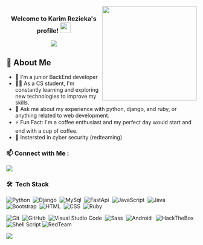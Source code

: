
<img width="250" align="right" src="https://c.tenor.com/_DOBjnGspYAAAAAM/code-coding.gif">

<h3 align="center">
  Welcome to Karim Rezieka's profile!
  <img src="https://media.giphy.com/media/hvRJCLFzcasrR4ia7z/giphy.gif" width="28">
</h3>

<!-- Typing SVG by DenverCoder1 - https://github.com/DenverCoder1/readme-typing-svg -->
<p align="center">
  <a href="https://github.com/DenverCoder1/readme-typing-svg"><img src="https://readme-typing-svg.herokuapp.com/?lines=Junior%20BackEnd%20developer;Always%20learning%20new%20things&font=Fira%20Code&center=true&width=440&height=45&color=f75c7e&vCenter=true&size=22"></a>
</p> 


## 🚀 About Me
- 🏢 I'm a junior BackEnd developer
- 👨‍💻 As a CS student, I'm constantly learning and exploring new technologies to improve my skills.
- 💬 Ask me about my experience with python, django, and ruby, or anything related to web development.
- ⚡ Fun Fact: I'm a coffee enthusiast and my perfect day would start and end with a cup of coffee.
- 👻  Instersted in cyber security (redteaming) 
<!-- - 👨‍💻 Check out my portfolio at https://yousef-dergham.netlify.app/ to see some of the projects I've worked on. -->


<!-- ![Logo](https://dev-to-uploads.s3.amazonaws.com/uploads/articles/th5xamgrr6se0x5ro4g6.png) -->


### 📫 Connect with Me :

<a href="https://www.linkedin.com/in/kairm-saad-a4933a240/" target="_blank"><img src="https://img.shields.io/badge/-Karim%20Rezieka-0077B5?style=for-the-badge&logo=Linkedin&logoColor=white"/></a>
<!-- <a href="https://t.me/YousefMohamed01" target="_blank"><img src="https://img.shields.io/badge/-Yousef%20Dergham-0077B5?style=for-the-badge&logo=Telegram&logoColor=white"/></a> -->
### 🛠 &nbsp;Tech Stack
![Python](https://img.shields.io/badge/-Python%20-05122A?style=flat&logo=python)&nbsp;
![Django](https://img.shields.io/badge/-Django%20-05122A?style=flat&logo=django)&nbsp;
![MySql](https://img.shields.io/badge/-MySql%20-05122A?style=flat&logo=MySql)&nbsp;
![FastApi](https://img.shields.io/badge/-FastApi%20-05122A?style=flat&logo=FastApi)&nbsp;
![JavaScript](https://img.shields.io/badge/-JavaScript-05122A?style=flat&logo=javascript)&nbsp;
![Java](https://img.shields.io/badge/-Java-05122A?style=flat&logo=Java)&nbsp;
![Bootstrap](https://img.shields.io/badge/-Bootstrap-05122A?style=flat&logo=bootstrap&logoColor=563D7C)&nbsp;
![HTML](https://img.shields.io/badge/-HTML-05122A?style=flat&logo=HTML5)&nbsp;
![CSS](https://img.shields.io/badge/-CSS-05122A?style=flat&logo=CSS3&logoColor=1572B6)&nbsp;
![Ruby](https://img.shields.io/badge/-Ruby-05122A?style=flat&logo=Ruby)&nbsp;
<!-- ![React.js](https://img.shields.io/badge/-React-05122A?style=flat&logo=react)
![Node.js](https://img.shields.io/badge/-Node.js-05122A?style=flat&logo=node.js&logoColor=339933)&nbsp; -->
![Git](https://img.shields.io/badge/-Git-05122A?style=flat&logo=git)&nbsp;
![GitHub](https://img.shields.io/badge/-GitHub-05122A?style=flat&logo=github)&nbsp;
![Visual Studio Code](https://img.shields.io/badge/-Visual%20Studio%20Code-05122A?style=flat&logo=visual-studio-code&logoColor=007ACC)&nbsp;
![Sass](https://img.shields.io/badge/-Sass-05122A?style=flat&logo=sass)&nbsp;
![Android](https://img.shields.io/badge/-Android-black?logo=android&style=social)&nbsp;&nbsp;
![HackTheBox](https://img.shields.io/badge/-HackTheBox-05122A?style=flat&logo=HackTheBox)&nbsp;
![Shell Script](https://img.shields.io/badge/shell_script-%23121011.svg?style=for-the-badge&logo=gnu-bash&logoColor=white)
![RedTeam](https://img.shields.io/badge/-RedTeam-05122A?style=flat&logo=RedTeam)&nbsp;
<!-- ![GraphQL](https://img.shields.io/badge/-GraphQL-05122A?style=flat&logo=GraphQL)&nbsp;
![MongoDB](https://img.shields.io/badge/-MongoDB-05122A?style=flat&logo=MongoDB)&nbsp;![SQLite](https://img.shields.io/badge/sqlite-%2307405e.svg?style=for-the-badge&logo=sqlite&logoColor=white)
 -->





<a href="https://komarev.com/ghpvc/?username=yousefdergham&style=for-the-badge">
    <img src="https://komarev.com/ghpvc/?username=yousefdergham&style=for-the-badge">
</a>
